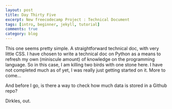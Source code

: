 ```yaml
---
layout: post
title: Day Thirty Five
excerpt: New freecodecamp Project : Technical Document
tags: [intro, beginner, jekyll, tutorial]
comments: true
category: blog
---
```


This one seems pretty simple. A straightforward technical doc, with very little CSS. I have chosen to write a technical doc on Python as a means to refresh my own (miniscule amount) of knowledge on the programming language. So in this case, I am killing two birds with one stone here. I have not completed much as of yet, I was really just getting started on it. More to come...

And before I go, is there a way to check how much data is stored in a Github repo?

Dirkles, out.  

